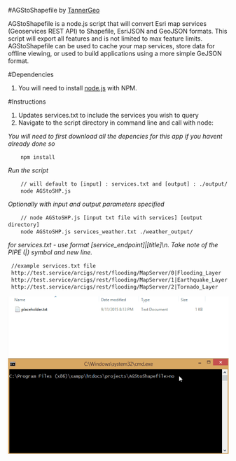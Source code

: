 #AGStoShapefile by [TannerGeo](http://tannergeo.com)

AGStoShapefile is a node.js script that will convert Esri map services (Geoservices REST API) to Shapefile, EsriJSON and GeoJSON formats.  This script will export all features and is not limited to max feature limits.  AGStoShapefile can be used to cache your map services, store data for offline viewing, or used to build applications using a more simple GeJSON format.

#Dependencies
1. You will need to install [node.js](https://nodejs.org/en/) with NPM.

#Instructions
1. Updates services.txt to include the services you wish to query
2. Navigate to the script directory in command line and call with node:

*You will need to first download all the depencies for this app if you havent already done so*

```
    npm install
```

*Run the script*
```
    // will default to [input] : services.txt and [output] : ./output/
    node AGStoSHP.js
```

*Optionally with input and output parameters specified*
```
    // node AGStoSHP.js [input txt file with services] [output directory]
    node AGStoSHP.js services_weather.txt ./weather_output/
```

*for services.txt - use format [service_endpoint]|[title]\n.  Take note of the PIPE (|) symbol and new line.*
```
 //example services.txt file
 http://test.service/arcigs/rest/flooding/MapServer/0|Flooding_Layer
 http://test.service/arcigs/rest/flooding/MapServer/1|Earthquake_Layer
 http://test.service/arcigs/rest/flooding/MapServer/2|Tornado_Layer
```

![screen capture](./screenshot.gif)



